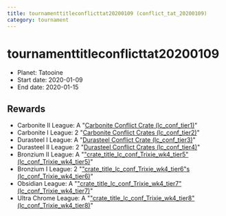 ```yaml
---
title: tournamenttitleconflicttat20200109 (conflict_tat_20200109)
category: tournament
---
```

# tournamenttitleconflicttat20200109

  * Planet: Tatooine
  * Start date: 2020-01-09
  * End date: 2020-01-15

## Rewards

  * Carbonite II League: A "[Carbonite Conflict Crate (lc_conf_tier1)](lc_conf_tier1.html)"
  * Carbonite I League: 2 "[Carbonite Conflict Crates (lc_conf_tier2)](lc_conf_tier2.html)"
  * Durasteel I League: A "[Durasteel Conflict Crate (lc_conf_tier3)](lc_conf_tier3.html)"
  * Durasteel II League: 2 "[Durasteel Conflict Crates (lc_conf_tier4)](lc_conf_tier4.html)"
  * Bronzium II League: A "["crate_title_lc_conf_Trixie_wk4_tier5" (lc_conf_Trixie_wk4_tier5)](lc_conf_Trixie_wk4_tier5.html)"
  * Bronzium I League: 2 "["crate_title_lc_conf_Trixie_wk4_tier6"s (lc_conf_Trixie_wk4_tier6)](lc_conf_Trixie_wk4_tier6.html)"
  * Obsidian League: A "["crate_title_lc_conf_Trixie_wk4_tier7" (lc_conf_Trixie_wk4_tier7)](lc_conf_Trixie_wk4_tier7.html)"
  * Ultra Chrome League: A "["crate_title_lc_conf_Trixie_wk4_tier8" (lc_conf_Trixie_wk4_tier8)](lc_conf_Trixie_wk4_tier8.html)"
